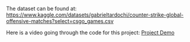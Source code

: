 The dataset can be found at: https://www.kaggle.com/datasets/gabrieltardochi/counter-strike-global-offensive-matches?select=csgo_games.csv


Here is a video going through the code for this project:
[Project Demo]([https://drive.google.com/file/d/17vE6bbdlWE63CvdLE5w-TUDdOkaa521p/view?usp=sharing])
